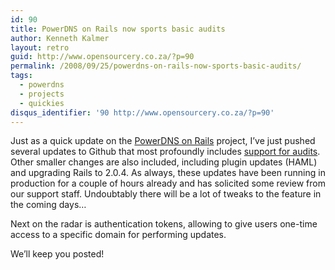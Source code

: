 ```yaml
---
id: 90
title: PowerDNS on Rails now sports basic audits
author: Kenneth Kalmer
layout: retro
guid: http://www.opensourcery.co.za/?p=90
permalink: /2008/09/25/powerdns-on-rails-now-sports-basic-audits/
tags:
  - powerdns
  - projects
  - quickies
disqus_identifier: '90 http://www.opensourcery.co.za/?p=90'
---
```


Just as a quick update on the [PowerDNS on Rails][1] project, I&#8217;ve just pushed several updates to Github that most profoundly includes [support for audits][2]. Other smaller changes are also included, including plugin updates (HAML) and upgrading Rails to 2.0.4. As always, these updates have been running in production for a couple of hours already and has solicited some review from our support staff. Undoubtably there will be a lot of tweaks to the feature in the coming days&#8230;

Next on the radar is authentication tokens, allowing to give users one-time access to a specific domain for performing updates.

We&#8217;ll keep you posted!

 [1]: /powerdns-on-rails/
 [2]: http://github.com/kennethkalmer/powerdns-on-rails/commit/7066b3c9ff68158ec2d139050e2feaf1aa2eaa2b

